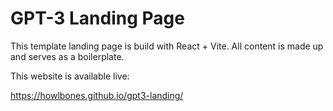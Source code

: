 # GPT-3 Landing Page

This template landing page is build with React + Vite. All content is made up and serves as a boilerplate.

This website is available live:

https://howlbones.github.io/gpt3-landing/

